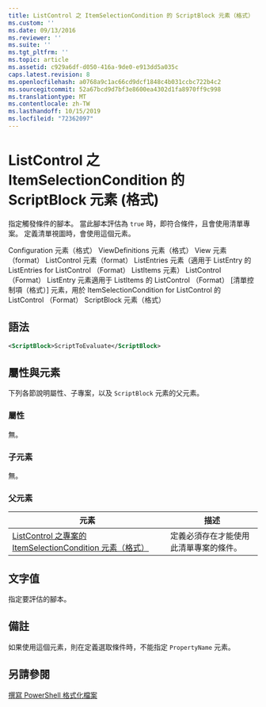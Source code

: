 ```yaml
---
title: ListControl 之 ItemSelectionCondition 的 ScriptBlock 元素（格式） |Microsoft Docs
ms.custom: ''
ms.date: 09/13/2016
ms.reviewer: ''
ms.suite: ''
ms.tgt_pltfrm: ''
ms.topic: article
ms.assetid: c929a6df-d050-416a-9de0-e913dd5a035c
caps.latest.revision: 8
ms.openlocfilehash: a0768a9c1ac66cd9dcf1848c4b031ccbc722b4c2
ms.sourcegitcommit: 52a67bcd9d7bf3e8600ea4302d1fa8970ff9c998
ms.translationtype: MT
ms.contentlocale: zh-TW
ms.lasthandoff: 10/15/2019
ms.locfileid: "72362097"
---
```

# <a name="scriptblock-element-for-itemselectioncondition-for-listcontrol-format"></a>ListControl 之 ItemSelectionCondition 的 ScriptBlock 元素 (格式)

指定觸發條件的腳本。 當此腳本評估為 `true` 時，即符合條件，且會使用清單專案。 定義清單視圖時，會使用這個元素。

Configuration 元素（格式） ViewDefinitions 元素（格式） View 元素（format） ListControl 元素（format） ListEntries 元素（適用于 ListEntry 的 ListEntries for ListControl （Format） ListItems 元素） ListControl （Format） ListEntry 元素適用于 ListItems 的 ListControl （Format） [清單控制項（格式）] 元素，用於 ItemSelectionCondition for ListControl 的 ListControl （Format） ScriptBlock 元素（格式）

## <a name="syntax"></a>語法

```xml
<ScriptBlock>ScriptToEvaluate</ScriptBlock>
```

## <a name="attributes-and-elements"></a>屬性與元素

下列各節說明屬性、子專案，以及 `ScriptBlock` 元素的父元素。

### <a name="attributes"></a>屬性

無。

### <a name="child-elements"></a>子元素

無。

### <a name="parent-elements"></a>父元素

|元素|描述|
|-------------|-----------------|
|[ListControl 之專案的 ItemSelectionCondition 元素（格式）](./itemselectioncondition-element-for-listitem-for-listcontrol-format.md)|定義必須存在才能使用此清單專案的條件。|

## <a name="text-value"></a>文字值

指定要評估的腳本。

## <a name="remarks"></a>備註

如果使用這個元素，則在定義選取條件時，不能指定 `PropertyName` 元素。

## <a name="see-also"></a>另請參閱

[撰寫 PowerShell 格式化檔案](./writing-a-powershell-formatting-file.md)
